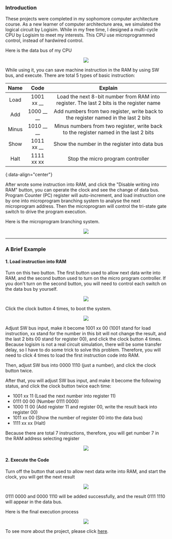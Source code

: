 ### Introduction

These projects were completed in my sophomore computer architecture course. As a new learner of computer architecture area, we simulated the logical circuit by Logisim. While in my free time, I designed a multi-cycle CPU by Logisim to meet my interests. <!-- outline-start --> This CPU use microprogrammed control, instead of hardwired control. <!-- outline-end -->

Here is the data bus of my CPU

<div align="center">
  <img src="https://github.com/Jingxiang-Zhang/Logisim_CPU/tree/main/img/frontimg.png">
</div>

While using it, you can save machine instruction in the RAM by using SW bus, and execute. There are total 5 types of basic instruction:

| Name | Code | Explain |
| :-----------: | :-----------: | :-----------: |
| Load | 1001 xx __ | Load the next 8-bit number from RAM into register. The last 2 bits is the register name |	
| Add | 1000 __ __ | Add numbers from two register, write back to the register named in the last 2 bits |
| Minus | 1010 __ __ | Minus numbers from two register, write back to the register named in the last 2 bits |
| Show | 1011 xx __ | Show the number in the register into data bus |
| Halt | 1111 xx xx | Stop the micro program controller |	
{:data-align="center"}
		
After wrote some instruction into RAM, and click the "Disable writing into RAM" button, you can operate the clock and see the change of data bus. Program Counter (PC) register will auto-increment, and load instruction one by one into microprogram branching system to analyse the next microprogram address. Then the microprogram will control the tri-state gate switch to drive the program execution.

Here is the microprogram branching system.

<div align="center">
  <img src="https://github.com/Jingxiang-Zhang/Logisim_CPU/tree/main/img/branch.png">
</div>

***


### A Brief Example

#### 1. Load instruction into RAM

Turn on this two button. The first button used to allow next data write into RAM, and the second button used to turn on the micro program controller. If you don't turn on the second button, you will need to control each switch on the data bus by yourself.

<div align="center">
  <img src="https://github.com/Jingxiang-Zhang/Logisim_CPU/tree/main/img/input_prepare.png">
</div>

Click the clock button 4 times, to boot the system.

<div align="center">
  <img src="https://github.com/Jingxiang-Zhang/Logisim_CPU/tree/main/img/clock.png">
</div>

Adjust SW bus input, make it become 1001 xx 00 (1001 stand for load instruction, xx stand for the number in this bit will not change the result, and the last 2 bits 00 stand for register 00), and click the clock button 4 times. Because logisim is not a real circuit simulation, there will be some transfer delay, so I have to do some trick to solve this problem. Therefore, you will need to click 4 times to load the first instruction code into RAM.

Then, adjust SW bus into 0000 1110 (just a number), and click the clock button twice.

After that, you will adjust SW bus input, and make it become the following status, and click the clock button twice each time:
- 1001 xx 11 (Load the next number into register 11)
- 0111 00 00 (Number 0111 0000)
- 1000 11 00 (Add register 11 and register 00, write the result back into register 00)
- 1011 xx 00 (Show the number of register 00 into the data bus)
- 1111 xx xx (Halt)

Because there are total 7 instructions, therefore, you will get number 7 in the RAM address selecting register

<div align="center">
  <img src="https://github.com/Jingxiang-Zhang/Logisim_CPU/tree/main/img/after_load_instruction.png">
</div>


#### 2. Execute the Code

Turn off the button that used to allow next data write into RAM, and start the clock, you will get the next result

<div align="center">
  <img src="https://github.com/Jingxiang-Zhang/Logisim_CPU/tree/main/img/add.png">
</div>

0111 0000 and 0000 1110 will be added successfully, and the result 0111 1110 will appear in the data bus.

Here is the final execution process

<div align="center">
  <img src="https://github.com/Jingxiang-Zhang/Logisim_CPU/tree/main/img/show.gif">
</div>


To see more about the project, please click [here](https://github.com/Jingxiang-Zhang/Computer-Graphics).
